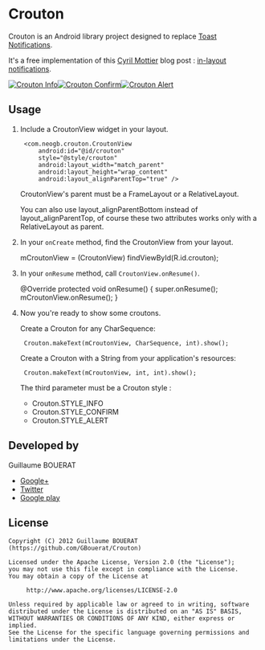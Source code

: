 Crouton
=======

Crouton is an Android library project designed to replace [Toast Notifications](https://developer.android.com/reference/android/widget/Toast.html).

It's a free implementation of this [Cyril Mottier](https://raw.github.com/cyrilmottier) blog post : [in-layout notifications](http://android.cyrilmottier.com/?p=773).

[![Crouton Info][1]][4][![Crouton Confirm][2]][5][![Crouton Alert][3]][6]

Usage
-----

1. Include a CroutonView widget in your layout.

        <com.neogb.crouton.CroutonView
	        android:id="@id/crouton"
	        style="@style/crouton"
	        android:layout_width="match_parent"
	        android:layout_height="wrap_content"
	        android:layout_alignParentTop="true" />

	CroutonView's parent must be a FrameLayout or a RelativeLayout.

	You can also use layout_alignParentBottom instead of layout_alignParentTop, of course these two attributes works only with a RelativeLayout as parent.

2. In your `onCreate` method, find the CroutonView from your layout.

	mCroutonView = (CroutonView) findViewById(R.id.crouton);

3. In your `onResume` method, call `CroutonView.onResume()`.

	@Override
	protected void onResume() {
		super.onResume();
		mCroutonView.onResume();
	}

4. Now you're ready to show some croutons.

	Create a Crouton for any CharSequence:

	    Crouton.makeText(mCroutonView, CharSequence, int).show();
	    
	Create a Crouton with a String from your application's resources:

	    Crouton.makeText(mCroutonView, int, int).show();

    The third parameter must be a Crouton style :

	* Crouton.STYLE_INFO
	* Crouton.STYLE_CONFIRM
	* Crouton.STYLE_ALERT


Developed by
------------

Guillaume BOUERAT

- [Google+](https://plus.google.com/u/0/112136052387869387989)
- [Twitter](https://twitter.com/GBouerat)
- [Google play](https://play.google.com/store/apps/developer?id=Guillaume+BOUERAT)

License
-------

	Copyright (C) 2012 Guillaume BOUERAT (https://github.com/GBouerat/Crouton)
	
	Licensed under the Apache License, Version 2.0 (the "License");
	you may not use this file except in compliance with the License.
	You may obtain a copy of the License at
	
	     http://www.apache.org/licenses/LICENSE-2.0
	
	Unless required by applicable law or agreed to in writing, software
	distributed under the License is distributed on an "AS IS" BASIS,
	WITHOUT WARRANTIES OR CONDITIONS OF ANY KIND, either express or implied.
	See the License for the specific language governing permissions and
	limitations under the License.

[1]: https://raw.github.com/GBouerat/Crouton/master/screenshots/crouton_info_small.png
[2]: https://raw.github.com/GBouerat/Crouton/master/screenshots/crouton_confirm_small.png
[3]: https://raw.github.com/GBouerat/Crouton/master/screenshots/crouton_alert_small.png
[4]: https://raw.github.com/GBouerat/Crouton/master/screenshots/crouton_info.png
[5]: https://raw.github.com/GBouerat/Crouton/master/screenshots/crouton_confirm.png
[6]: https://raw.github.com/GBouerat/Crouton/master/screenshots/crouton_alert.png